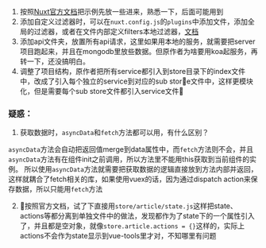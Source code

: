 1. 按照[Nuxt官方文档](https://nuxtjs.org/examples)把示例先放一些进来，熟悉一下，后面可能用到
2. 添加自定义过滤器时，可以在`nuxt.config.js`的`plugins`中添加文件，添加全局的过滤器，或者在文件内部定义filters本地过滤器，[文档](https://cn.vuejs.org/v2/guide/filters.html)
3. 添加api文件夹，放置所有api请求，这里如果用本地的服务，就需要把server项目跑起来，并且在mongodb里放些数据。但原作者为啥要用koa起服务，再转一下，还没搞明白。
4. 调整了项目结构，原作者把所有service都引入到store目录下的index文件中，改成了引入每个独立的service到对应的sub store文件中，这样更模块化，但是需要每个sub store文件都引入service文件

### 疑惑：
1. 获取数据时，`asyncData`和`fetch`方法都可以用，有什么区别？

`asyncData`方法会自动把返回值merge到data属性中，而`fetch`方法则不会，并且`asyncData`方法有在组件init之前调用，所以方法里不能用this获取到当前组件的实例。
所以使用`asyncData`方法就需要把获取数据的逻辑直接放到方法内部并返回，这样就耦合了fetch相关的库，如果使用vuex的话，因为通过dispatch action来保存数据，所以只能用`fetch`方法

2. 按照官方文档，试了下直接用`store/article/state.js`这样把state、actions等都分离到单独文件中的做法，发现都作为了state下的一个属性引入了，并且都是空对象，就像`store.article.actions = {}`这样的，实际上actions不会作为state显示到vue-tools里才对，不知哪里有问题